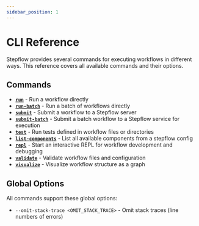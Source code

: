 ```yaml
---
sidebar_position: 1
---
```


# CLI Reference

Stepflow provides several commands for executing workflows in different ways. This reference covers all available commands and their options.

## Commands

- **[`run`](./run.md)** - Run a workflow directly
- **[`run-batch`](./run-batch.md)** - Run a batch of workflows directly
- **[`submit`](./submit.md)** - Submit a workflow to a Stepflow server
- **[`submit-batch`](./submit-batch.md)** - Submit a batch workflow to a Stepflow service for execution
- **[`test`](./test.md)** - Run tests defined in workflow files or directories
- **[`list-components`](./list-components.md)** - List all available components from a stepflow config
- **[`repl`](./repl.md)** - Start an interactive REPL for workflow development and debugging
- **[`validate`](./validate.md)** - Validate workflow files and configuration
- **[`visualize`](./visualize.md)** - Visualize workflow structure as a graph

## Global Options

All commands support these global options:

- `--omit-stack-trace <OMIT_STACK_TRACE>` - Omit stack traces (line numbers of errors)

